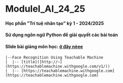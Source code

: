 # Modulel_AI_24_25
#### Học phần "Trí tuệ nhân tạo" kỳ 1 - 2024/2025
#### Sử dụng ngôn ngữ Python để giải quyết các bài toán
#### Slide bài giảng môn học: [ở đây nèee](https://github.com/haphucc/Modulel_AI_24_25/tree/main/Slide)

```
|--Face Recognition Using Teachable Machine 
|  |-- [title]([http://~](https://teachablemachine.withgoogle.com/v1/))
|  |-- [https://teachablemachine.withgoogle.com](https://teachablemachine.withgoogle.com)
